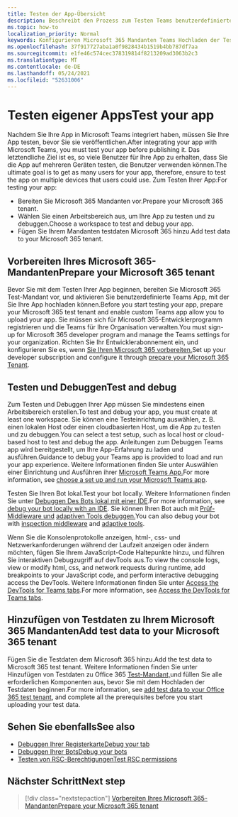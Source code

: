 ```yaml
---
title: Testen der App-Übersicht
description: Beschreibt den Prozess zum Testen Teams benutzerdefinierten Apps in Microsoft 365
ms.topic: how-to
localization_priority: Normal
keywords: Konfigurieren Microsoft 365 Mandanten Teams Hochladen der Test-App
ms.openlocfilehash: 37f917727aba1a0f9828434b1519b4bb787df7aa
ms.sourcegitcommit: e1fe46c574cec378319814f8213209ad3063b2c3
ms.translationtype: MT
ms.contentlocale: de-DE
ms.lasthandoff: 05/24/2021
ms.locfileid: "52631006"
---
```

# <a name="test-your-app"></a><span data-ttu-id="bf0eb-104">Testen eigener Apps</span><span class="sxs-lookup"><span data-stu-id="bf0eb-104">Test your app</span></span>

<span data-ttu-id="bf0eb-105">Nachdem Sie Ihre App in Microsoft Teams integriert haben, müssen Sie Ihre App testen, bevor Sie sie veröffentlichen.</span><span class="sxs-lookup"><span data-stu-id="bf0eb-105">After integrating your app with Microsoft Teams, you must test your app before publishing it.</span></span> <span data-ttu-id="bf0eb-106">Das letztendliche Ziel ist es, so viele Benutzer für Ihre App zu erhalten, dass Sie die App auf mehreren Geräten testen, die Benutzer verwenden können.</span><span class="sxs-lookup"><span data-stu-id="bf0eb-106">The ultimate goal is to get as many users for your app, therefore, ensure to test the app on multiple devices that users could use.</span></span> <span data-ttu-id="bf0eb-107">Zum Testen Ihrer App:</span><span class="sxs-lookup"><span data-stu-id="bf0eb-107">For testing your app:</span></span>

* <span data-ttu-id="bf0eb-108">Bereiten Sie Microsoft 365 Mandanten vor.</span><span class="sxs-lookup"><span data-stu-id="bf0eb-108">Prepare your Microsoft 365 tenant.</span></span>
* <span data-ttu-id="bf0eb-109">Wählen Sie einen Arbeitsbereich aus, um Ihre App zu testen und zu debuggen.</span><span class="sxs-lookup"><span data-stu-id="bf0eb-109">Choose a workspace to test and debug your app.</span></span>
* <span data-ttu-id="bf0eb-110">Fügen Sie Ihrem Mandanten testdaten Microsoft 365 hinzu.</span><span class="sxs-lookup"><span data-stu-id="bf0eb-110">Add test data to your Microsoft 365 tenant.</span></span>

## <a name="prepare-your-microsoft-365-tenant"></a><span data-ttu-id="bf0eb-111">Vorbereiten Ihres Microsoft 365-Mandanten</span><span class="sxs-lookup"><span data-stu-id="bf0eb-111">Prepare your Microsoft 365 tenant</span></span>

<span data-ttu-id="bf0eb-112">Bevor Sie mit dem Testen Ihrer App beginnen, bereiten Sie Microsoft 365 Test-Mandant vor, und aktivieren Sie benutzerdefinierte Teams App, mit der Sie Ihre App hochladen können.</span><span class="sxs-lookup"><span data-stu-id="bf0eb-112">Before you start testing your app, prepare your Microsoft 365 test tenant and enable custom Teams app allow you to upload your app.</span></span> <span data-ttu-id="bf0eb-113">Sie müssen sich für Microsoft 365-Entwicklerprogramm registrieren und die Teams für Ihre Organisation verwalten.</span><span class="sxs-lookup"><span data-stu-id="bf0eb-113">You must sign-up for Microsoft 365 developer program and manage the Teams settings for your organization.</span></span> <span data-ttu-id="bf0eb-114">Richten Sie Ihr Entwicklerabonnement ein, und konfigurieren Sie es, wenn [Sie Ihren Microsoft 365 vorbereiten.](~/concepts/build-and-test/prepare-your-o365-tenant.md)</span><span class="sxs-lookup"><span data-stu-id="bf0eb-114">Set up your developer subscription and configure it through [prepare your Microsoft 365 Tenant](~/concepts/build-and-test/prepare-your-o365-tenant.md).</span></span>

## <a name="test-and-debug"></a><span data-ttu-id="bf0eb-115">Testen und Debuggen</span><span class="sxs-lookup"><span data-stu-id="bf0eb-115">Test and debug</span></span>

<span data-ttu-id="bf0eb-116">Zum Testen und Debuggen Ihrer App müssen Sie mindestens einen Arbeitsbereich erstellen.</span><span class="sxs-lookup"><span data-stu-id="bf0eb-116">To test and debug your app, you must create at least one workspace.</span></span> <span data-ttu-id="bf0eb-117">Sie können eine Testeinrichtung auswählen, z. B. einen lokalen Host oder einen cloudbasierten Host, um die App zu testen und zu debuggen.</span><span class="sxs-lookup"><span data-stu-id="bf0eb-117">You can select a test setup, such as local host or cloud-based host to test and debug the app.</span></span> <span data-ttu-id="bf0eb-118">Anleitungen zum Debuggen Teams app wird bereitgestellt, um Ihre App-Erfahrung zu laden und ausführen.</span><span class="sxs-lookup"><span data-stu-id="bf0eb-118">Guidance to debug your Teams app is provided to load and run your app experience.</span></span> <span data-ttu-id="bf0eb-119">Weitere Informationen finden Sie unter Auswählen einer Einrichtung und Ausführen ihrer [Microsoft Teams App.](~/concepts/build-and-test/debug.md)</span><span class="sxs-lookup"><span data-stu-id="bf0eb-119">For more information, see [choose a set up and run your Microsoft Teams app](~/concepts/build-and-test/debug.md).</span></span>

<span data-ttu-id="bf0eb-120">Testen Sie Ihren Bot lokal.</span><span class="sxs-lookup"><span data-stu-id="bf0eb-120">Test your bot locally.</span></span> <span data-ttu-id="bf0eb-121">Weitere Informationen finden Sie unter [Debuggen Des Bots lokal mit einer IDE](~/bots/how-to/debug/locally-with-an-ide.md).</span><span class="sxs-lookup"><span data-stu-id="bf0eb-121">For more information, see [debug your bot locally with an IDE](~/bots/how-to/debug/locally-with-an-ide.md).</span></span> <span data-ttu-id="bf0eb-122">Sie können Ihren Bot auch mit [Prüf-Middleware und](/azure/bot-service/bot-service-debug-inspection-middleware?view=azure-bot-service-4.0&tabs=csharp&preserve-view=true) [adaptiven Tools debuggen.](/azure/bot-service/bot-service-debug-adaptive-tools?view=azure-bot-service-4.0&preserve-view=true)</span><span class="sxs-lookup"><span data-stu-id="bf0eb-122">You can also debug your bot with [inspection middleware](/azure/bot-service/bot-service-debug-inspection-middleware?view=azure-bot-service-4.0&tabs=csharp&preserve-view=true) and [adaptive tools](/azure/bot-service/bot-service-debug-adaptive-tools?view=azure-bot-service-4.0&preserve-view=true).</span></span> 

<span data-ttu-id="bf0eb-123">Wenn Sie die Konsolenprotokolle anzeigen, html-, css- und Netzwerkanforderungen während der Laufzeit anzeigen oder ändern möchten, fügen Sie Ihrem JavaScript-Code Haltepunkte hinzu, und führen Sie interaktiven Debugzugriff auf devTools aus.</span><span class="sxs-lookup"><span data-stu-id="bf0eb-123">To view the console logs, view or modify html, css, and network requests during runtime, add breakpoints to your JavaScript code, and perform interactive debugging access the DevTools.</span></span> <span data-ttu-id="bf0eb-124">Weitere Informationen finden Sie unter [Access the DevTools for Teams tabs](~/tabs/how-to/developer-tools.md).</span><span class="sxs-lookup"><span data-stu-id="bf0eb-124">For more information, see [Access the DevTools for Teams tabs](~/tabs/how-to/developer-tools.md).</span></span> 

## <a name="add-test-data-to-your-microsoft-365-tenant"></a><span data-ttu-id="bf0eb-125">Hinzufügen von Testdaten zu Ihrem Microsoft 365 Mandanten</span><span class="sxs-lookup"><span data-stu-id="bf0eb-125">Add test data to your Microsoft 365 tenant</span></span>

<span data-ttu-id="bf0eb-126">Fügen Sie die Testdaten dem Microsoft 365 hinzu.</span><span class="sxs-lookup"><span data-stu-id="bf0eb-126">Add the test data to Microsoft 365 test tenant.</span></span> <span data-ttu-id="bf0eb-127">Weitere Informationen finden Sie unter Hinzufügen von Testdaten zu Office 365 [Test-Mandant,](~/concepts/build-and-test/test-data.md)und füllen Sie alle erforderlichen Komponenten aus, bevor Sie mit dem Hochladen der Testdaten beginnen.</span><span class="sxs-lookup"><span data-stu-id="bf0eb-127">For more information, see [add test data to your Office 365 test tenant](~/concepts/build-and-test/test-data.md), and complete all the prerequisites before you start uploading your test data.</span></span>

## <a name="see-also"></a><span data-ttu-id="bf0eb-128">Sehen Sie ebenfalls</span><span class="sxs-lookup"><span data-stu-id="bf0eb-128">See also</span></span>

* [<span data-ttu-id="bf0eb-129">Debuggen Ihrer Registerkarte</span><span class="sxs-lookup"><span data-stu-id="bf0eb-129">Debug your tab</span></span>](~/tabs/how-to/developer-tools.md)
* [<span data-ttu-id="bf0eb-130">Debuggen Ihrer Bots</span><span class="sxs-lookup"><span data-stu-id="bf0eb-130">Debug your bots</span></span>](~/bots/how-to/debug/locally-with-an-ide.md)
* [<span data-ttu-id="bf0eb-131">Testen von RSC-Berechtigungen</span><span class="sxs-lookup"><span data-stu-id="bf0eb-131">Test RSC permissions</span></span>](~/graph-api/rsc/test-resource-specific-consent.md)

## <a name="next-step"></a><span data-ttu-id="bf0eb-132">Nächster Schritt</span><span class="sxs-lookup"><span data-stu-id="bf0eb-132">Next step</span></span>

> [!div class="nextstepaction"]
> [<span data-ttu-id="bf0eb-133">Vorbereiten Ihres Microsoft 365-Mandanten</span><span class="sxs-lookup"><span data-stu-id="bf0eb-133">Prepare your Microsoft 365 tenant</span></span>](~/concepts/build-and-test/prepare-your-o365-tenant.md)
